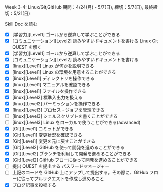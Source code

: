 Week 3-4: Linux/Git,GitHub
期間：4/24(月) - 5/7(日), 締切：5/7(日), 最終締切：5/21(日)

Skill Doc を読む
- [x] [学習力][Level1] ゴールから逆算して学ぶことができる
- [x] [コミュニケーション][Level2] 読みやすいドキュメントを書ける
Linux
Git
QUEST を解く
- [x] [学習力][Level1] ゴールから逆算して学ぶことができる
- [x] [コミュニケーション][Level2] 読みやすいドキュメントを書ける
- [x] [linux][Level1] Linux が何かを説明できる
- [x] [linux][Level1] Linux の環境を用意することができる
- [x] [linux][Level1] ディレクトリを操作できる
- [x] [linux][Level1] マニュアルを確認できる
- [x] [linux][Level1] ファイルを操作できる
- [x] [linux][Level2] 標準入出力を扱える
- [x] [linux][Level2] パーミッションを操作できる
- [x] [linux][Level3] プロセス・ジョブを管理できる
- [ ] [linux][Level3] シェルスクリプトを書くことができる
- [ ] [linux][Level3] Linux をローカルで使うことができる(advanced)
- [x] [Git][Level1] コミットができる
- [x] [Git][Level1] 変更状況を確認できる
- [x] [Git][Level1] 変更を元に戻すことができる
- [x] [Git][Level2] GitHub を使って開発を進めることができる
- [x] [Git][Level2] ブランチを利用して開発を進めることができる
- [x] [Git][Level2] GitHub フローに従って開発を進めることができる
- [ ] 提出 QUEST を提出する パスワードマネージャー
- [ ] 上記のコードを GitHub 上にアップして提出する。その際に、GitHub フローに従ってプルリクエストを作成し進めること
- [x] ブログ記事を投稿する